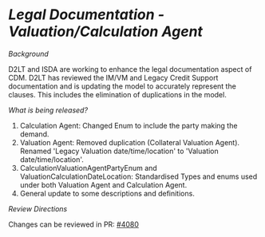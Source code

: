 # *Legal Documentation - Valuation/Calculation Agent*

_Background_

D2LT and ISDA are working to enhance the legal documentation aspect of CDM. D2LT has reviewed the IM/VM and Legacy Credit Support documentation and is updating the model to accurately represent the clauses. This includes the elimination of duplications in the model.

_What is being released?_

1. Calculation Agent: Changed Enum to include the party making the demand.
2. Valuation Agent: Removed duplication (Collateral Valuation Agent). Renamed 'Legacy Valuation date/time/location' to 'Valuation date/time/location'.
3. CalculationValuationAgentPartyEnum and ValuationCalculationDateLocation: Standardised Types and enums used under both Valuation Agent and Calculation Agent.
4. General update to some descriptions and definitions.

_Review Directions_

Changes can be reviewed in PR: [#4080](https://github.com/finos/common-domain-model/pull/4080)